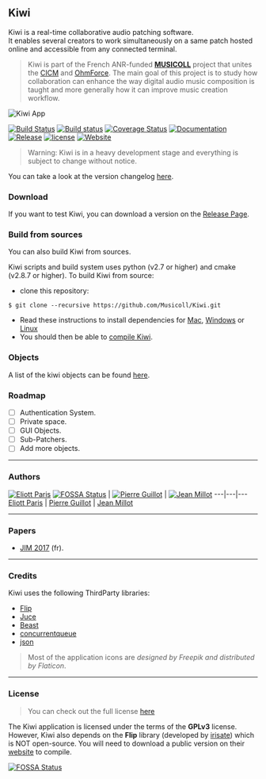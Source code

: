## Kiwi

Kiwi is a real-time collaborative audio patching software.  
It enables several creators to work simultaneously on a same patch hosted online and accessible from any connected terminal.

> Kiwi is part of the French ANR-funded [**MUSICOLL**](http://musicoll.mshparisnord.org/) project that unites the [CICM](http://cicm.mshparisnord.org/) and [OhmForce](https://www.ohmforce.com/Company.do). The main goal of this project is to study how collaboration can enhance the way digital audio music composition is taught and more generally how it can improve music creation workflow.

![Kiwi App](https://raw.github.com/Musicoll/Kiwi/master/docs/Ressources/Kiwi-v0.1.0.png "Kiwi v0.1.0")

[![Build Status](https://travis-ci.org/Musicoll/Kiwi.svg?branch=master)](https://travis-ci.org/Musicoll/Kiwi)
[![Build status](https://ci.appveyor.com/api/projects/status/github/Musicoll/Kiwi?branch=master&svg=true)](https://ci.appveyor.com/project/CICM/kiwi)
[![Coverage Status](https://coveralls.io/repos/github/Musicoll/Kiwi/badge.svg?branch=master)](https://coveralls.io/github/Musicoll/Kiwi?branch=master) [![Documentation](https://img.shields.io/badge/docs-doxygen-blue.svg)](http://musicoll.github.io/Kiwi/html)  [![Release](https://img.shields.io/github/release/Musicoll/Kiwi.svg)](https://github.com/Musicoll/Kiwi/releases)  [![license](https://img.shields.io/github/license/Musicoll/Kiwi.svg?maxAge=2592000)](https://github.com/Musicoll/Kiwi/blob/master/Licence.md)  [![Website](https://img.shields.io/website/http/shields.io.svg?maxAge=2592000)](http://musicoll.mshparisnord.org)

> Warning: Kiwi is in a heavy development stage and everything is subject to change without notice.

You can take a look at the version changelog [here](https://github.com/Musicoll/Kiwi/wiki/Changelog).

### Download

If you want to test Kiwi, you can download a version on the [Release Page](https://github.com/Musicoll/Kiwi/releases).

### Build from sources

You can also build Kiwi from sources.

Kiwi scripts and build system uses python (v2.7 or higher) and cmake (v2.8.7 or higher). To build Kiwi from source:

- clone this repository:

```shell
$ git clone --recursive https://github.com/Musicoll/Kiwi.git
```

- Read these instructions to install dependencies for [Mac](https://github.com/Musicoll/Kiwi/wiki/Installation-%28Mac%29), [Windows](https://github.com/Musicoll/Kiwi/wiki/Installation-%28Windows%29) or [Linux](https://github.com/Musicoll/Kiwi/wiki/Installation-%28Linux%29)
- You should then be able to [compile Kiwi]().

### Objects

A list of the kiwi objects can be found [here](https://github.com/Musicoll/Kiwi/wiki/List-of-Objects).

### Roadmap

- [ ] Authentication System.
- [ ] Private space.
- [ ] GUI Objects.
- [ ] Sub-Patchers.
- [ ] Add more objects.

---

### Authors

[![Eliott Paris](https://avatars.githubusercontent.com/u/1750257?s=90)](https://github.com/eliottparis) [![FOSSA Status](https://app.fossa.io/api/projects/git%2Bgithub.com%2FMusicoll%2FKiwi.svg?type=shield)](https://app.fossa.io/projects/git%2Bgithub.com%2FMusicoll%2FKiwi?ref=badge_shield)
| [![Pierre Guillot](https://avatars.githubusercontent.com/u/1409918?s=90)](https://github.com/pierreguillot) | [![Jean Millot](https://avatars.githubusercontent.com/u/16612690?s=90)](https://github.com/jean-millot)
---|---|---
[Eliott Paris](https://github.com/eliottparis) | [Pierre Guillot](https://github.com/pierreguillot) | [Jean Millot](https://github.com/jean-millot)

---

### Papers

- [JIM 2017](https://jim2017.sciencesconf.org/data/Eliott_Paris2017aa.pdf) (fr).

---

### Credits

Kiwi uses the following ThirdParty libraries:

- [Flip](http://developer.irisate.com/)
- [Juce](https://github.com/WeAreROLI/JUCE)
- [Beast](https://github.com/boostorg/Beast/)
- [concurrentqueue](https://github.com/cameron314/concurrentqueue)
- [json](https://github.com/nlohmann/json)

> Most of the application icons are *designed by Freepik and distributed by Flaticon*.

---

### License

> You can check out the full license [here](https://github.com/Musicoll/Kiwi/blob/master/Licence.md)

The Kiwi application is licensed under the terms of the **GPLv3** license. However, Kiwi also depends on the **Flip** library (developed by [irisate](https://irisate.com/)) which is NOT open-source. You will need to download a public version on their [website](http://developer.irisate.com/) to compile.


[![FOSSA Status](https://app.fossa.io/api/projects/git%2Bgithub.com%2FMusicoll%2FKiwi.svg?type=large)](https://app.fossa.io/projects/git%2Bgithub.com%2FMusicoll%2FKiwi?ref=badge_large)